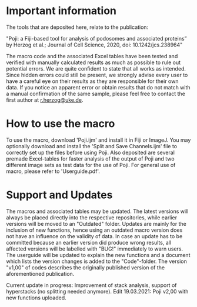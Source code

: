 # Important information

The tools that are deposited here, relate to the publication:

"Poji: a Fiji-based tool for analysis of podosomes and associated proteins” by Herzog et al.; Journal of Cell Science, 2020, doi: 10.1242/jcs.238964"

The macro code and the associated Excel tables have been tested and verified with manually calculated results as much as possible to rule out potential errors. We are quite confident to state that all works as intended. Since hidden errors could still be present, we strongly advise every user to have a careful eye on their results as they are responsible for their own data. If you notice an apparent error or obtain results that do not match with a manual confirmation of the same sample, please feel free to contact the first author at r.herzog@uke.de.

# How to use the macro

To use the macro, download 'Poji.ijm' and install it in Fiji or ImageJ. You may optionally download and install the 'Split and Save Channels.ijm' file to correctly set up the files before using Poji. Also deposited are several premade Excel-tables for faster analysis of the output of Poji and two different image sets as test data for the use of Poji. For general use of macro, please refer to 'Userguide.pdf'. 

# Support and Updates

The macros and associated tables may be updated. The latest versions will always be placed directly into the respective repositories, while earlier versions will be moved to an "Outdated" folder. Updates are mainly for the inclusion of new functions, hence using an outdated macro version does not have an influence on the validity of data. In case an update has to be committed because an earlier version did produce wrong results, all affected versions will be labelled with "BUG!" immediately to warn users. The userguide will be updated to explain the new functions and a document which lists the version changes is added to the "Code"-folder. The version "v1,00" of codes describes the originally published version of the aforementioned publication.

Current update in progress:
Improvement of stack analysis, support of hyperstacks (no splitting needed anymore).
Edit 19.03.2021: Poji v2,00 with new functions uploaded. 

